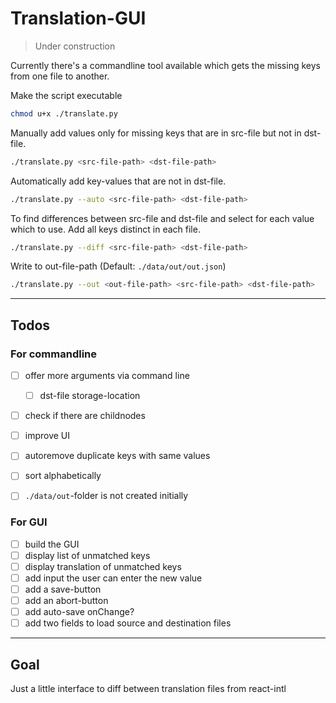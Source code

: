 # Translation-GUI

> Under construction

Currently there's a commandline tool available which gets the missing keys from one file to another.

Make the script executable

```bash
chmod u+x ./translate.py
```

Manually add values only for missing keys that are in src-file but not in dst-file.

```bash
./translate.py <src-file-path> <dst-file-path>
```

Automatically add key-values that are not in dst-file.

```bash
./translate.py --auto <src-file-path> <dst-file-path>
```

To find differences between src-file and dst-file and select for each value which to use.
Add all keys distinct in each file.

```bash
./translate.py --diff <src-file-path> <dst-file-path>
```

Write to out-file-path (Default: `./data/out/out.json`)

```bash
./translate.py --out <out-file-path> <src-file-path> <dst-file-path>
```

---

## Todos

### For commandline

- [ ] offer more arguments via command line
  - [ ] dst-file storage-location
- [ ] check if there are childnodes
- [ ] improve UI
- [ ] autoremove duplicate keys with same values
- [ ] sort alphabetically
- [ ] `./data/out`-folder is not created initially


### For GUI

- [  ] build the GUI
- [  ] display list of unmatched keys
- [  ] display translation of unmatched keys
- [  ] add input the user can enter the new value
- [  ] add a save-button
- [  ] add an abort-button
- [  ] add auto-save onChange?
- [  ] add two fields to load source and destination files

---

## Goal
Just a little interface to diff between translation files from react-intl
